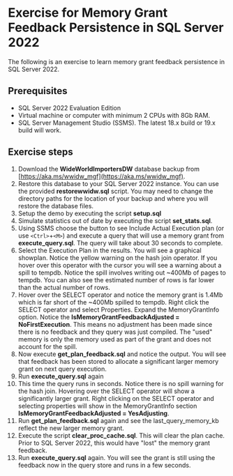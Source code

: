 # Exercise for Memory Grant Feedback Persistence in SQL Server 2022

The following is an exercise to learn memory grant feedback persistence in SQL Server 2022.

## Prerequisites

- SQL Server 2022 Evaluation Edition
- Virtual machine or computer with minimum 2 CPUs with 8Gb RAM.
- SQL Server Management Studio (SSMS). The latest 18.x build or 19.x build will work.

## Exercise steps

1. Download the **WideWorldImportersDW** database backup from [https://aka.ms/wwidw_mgf](https://aka.ms/wwidw_mgf).
2. Restore this database to your SQL Server 2022 instance. You can use the provided **restorewwidw.sql** script. You may need to change the directory paths for the location of your backup and where you will restore the database files.
4. Setup the demo by executing the script **setup.sql**
5. Simulate statistics out of date by executing the script **set_stats.sql**.
6. Using SSMS choose the button to see Include Actual Execution plan (or use `<Ctrl>`+`<M>`) and execute a query that will use a memory grant from **execute_query.sql**. The query will take about 30 seconds to complete.
7. Select the Execution Plan in the results. You will see a graphical showplan. Notice the yellow warning on the hash join operator. If you hover over this operator with the cursor you will see a warning about a spill to tempdb. Notice the spill involves writing out ~400Mb of pages to tempdb. You can also see the estimated number of rows is far lower than the actual number of rows.
8. Hover over the SELECT operator and notice the memory grant is 1.4Mb which is far short of the ~400Mb spilled to tempdb. Right click the SELECT operator and select Properties. Expand the MemoryGrantInfo option. Notice the **IsMemoryGrantFeedbackAdjusted = NoFirstExecution**. This means no adjustment has been made since there is no feedback and they query was just compiled. The "used" memory is only the memory used as part of the grant and does not account for the spill.
9. Now execute **get_plan_feedback.sql** and notice the output. You will see that feedback has been stored to allocate a significant larger memory grant on next query execution.
10. Run **execute_query.sql** again
11. This time the query runs in seconds. Notice there is no spill warning for the hash join. Hovering over the SELECT operator will show a significantly larger grant. Right clicking on the SELECT operator and selecting properties will show in the MemoryGrantInfo section **IsMemoryGrantFeedbackAdjusted = YesAdjusting**.  
12. Run **get_plan_feedback.sql** again and see the last_query_memory_kb reflect the new larger memory grant.
13. Execute the script **clear_proc_cache.sql**. This will clear the plan cache. Prior to SQL Server 2022, this would have "lost" the memory grant feedback.
14. Run **execute_query.sql** again. You will see the grant is still using the feedback now in the query store and runs in a few seconds.